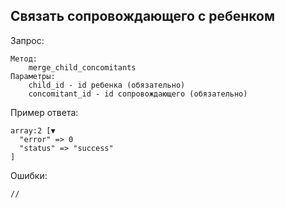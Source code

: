 ## Связать сопровождающего с ребенком

Запрос:

    Метод: 
        merge_child_concomitants
    Параметры:
        child_id - id ребенка (обязательно)
        concomitant_id - id сопровождающего (обязательно)

Пример ответа:

    array:2 [▼
      "error" => 0
      "status" => "success"
    ]


Ошибки:

    //

